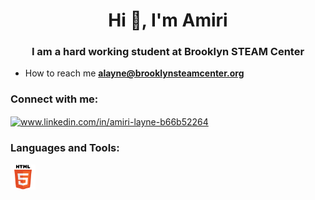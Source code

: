 <h1 align="center">Hi 👋, I'm Amiri</h1>
<h3 align="center">I am a hard working student at Brooklyn STEAM Center</h3>

- How to reach me **alayne@brooklynsteamcenter.org**

<h3 align="left">Connect with me:</h3>
<p align="left">
<a href="https://linkedin.com/in/www.linkedin.com/in/amiri-layne-b66b52264" target="blank"><img align="center" src="https://raw.githubusercontent.com/rahuldkjain/github-profile-readme-generator/master/src/images/icons/Social/linked-in-alt.svg" alt="www.linkedin.com/in/amiri-layne-b66b52264" height="30" width="40" /></a>
</p>

<h3 align="left">Languages and Tools:</h3>
<p align="left"> <a href="https://www.w3.org/html/" target="_blank" rel="noreferrer"> <img src="https://raw.githubusercontent.com/devicons/devicon/master/icons/html5/html5-original-wordmark.svg" alt="html5" width="40" height="40"/> </a> </p>
